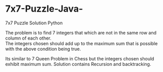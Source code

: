 # 7x7-Puzzle-Java-
7x7 Puzzle Solution Python

The problem is to find 7 integers that which are not in the same row and column of each other.                                             
The integers chosen should add up to the maximum sum that is possible with the above condition being true. 

Its similar to 7 Queen Problem in Chess but the integers chosen should exhibit maximum sum. 
Solution contains Recursion and backtracking. 
